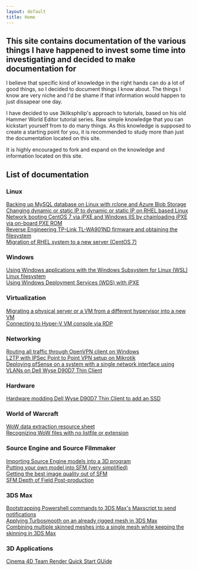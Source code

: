 ```yaml
---
layout: default
title: Home
---
```


## This site contains documentation of the various things I have happened to invest some time into investigating and decided to make documentation for
I believe that specific kind of knowledge in the right hands can do a lot of good things, so I decided to document things I know about. The things I know are very niche and I'd be shame if that information would happen to just dissapear one day.


I have decided to use 3kliksphilip's approach to tutorials, based on his old Hammer World Editor tutorial series. Raw simple knowledge that you can kickstart yourself from to do many things. As this knowledge is supposed to create a starting point for you, it is recommended to study more than just the documentation located on this site.



It is highly encouraged to fork and expand on the knowledge and information located on this site.


## List of documentation

### Linux
[Backing up MySQL database on Linux with rclone and Azure Blob Storage](/linux-mysql-azure-bck)    
[Changing dynamic or static IP to dynamic or static IP on RHEL based Linux](/centos-change-dynamic-to-static-ip)    
[Network booting CentOS 7 via iPXE and Windows IIS by chainloading iPXE via on-board PXE ROM](/win-iis-ipxe-linux)  
[Reverse Engineering TP-Link TL-WA901ND firmware and obtaining the filesystem](/tl-wa901nd-basic-re)  
[Migration of RHEL system to a new server (CentOS 7)](/rebuild-initramfs-centos)  

### Windows
[Using Windows applications with the Windows Subsystem for Linux (WSL) Linux filesystem](/win-apps-with-wsl)  
[Using Windows Deployment Services (WDS) with iPXE](/wds-with-ipxe)  

### Virtualization
[Migrating a physical server or a VM from a different hypervisor into a new VM](/machine-2-vm-migration)  
[Connecting to Hyper-V VM console via RDP](/hyperv-direct-vm-rdp)  

### Networking
[Routing all traffic through OpenVPN client on Windows](/ovpn-route-all-traffic)  
[L2TP with IPSec Point to Point VPN setup on Mikrotik](/mikrotik-ptp-vpn)  
[Deploying pfSense on a system with a single network interface using VLANs on Dell Wyse D90D7 Thin Client](/pfsense-single-nic-vlans)


### Hardware
[Hardware modding Dell Wyse D90D7 Thin Client to add an SSD](/wyse-d90d7-ssd)  

### World of Warcraft
[WoW data extraction resource sheet](/wow-data-extract-cheat-sheet)  
[Recognizing WoW files with no listfile or extension](/wow-files-with-no-listfile-or-extension)  

### Source Engine and Source Filmmaker
[Importing Source Engine models into a 3D program](/source-2-3d-app)  
[Putting your own model into SFM (very simplified)](/model-into-sfm)  
[Getting the best image quality out of SFM](/sfm-best-quality)    
[SFM Depth of Field Post-production](/sfm-dof-postproduct)

### 3DS Max
[Bootstrapping Powershell commands to 3DS Max's Maxscript to send notifications](/powershell-in-maxscript)  
[Applying Turbosmooth on an already rigged mesh in 3DS Max](/turbosmooth-on-rigged-mesh)  
[Combining multiple skinned meshes into a single mesh while keeping the skinning in 3DS Max](/multi-skin-into-single-mesh)  

### 3D Applications
[Cinema 4D Team Render Quick Start GUide](/c4d-team-render)  


